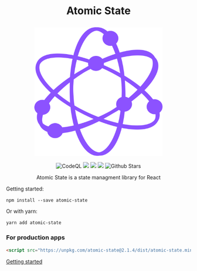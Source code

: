 <h1>
<p align="center">Atomic State</p>
</h1>

<p align="center">
<img src="./documenation/atomic-state.svg" height="350px" width="350px" />
</p>

<p align="center">
 <img alt="CodeQL" src="https://github.com/atomic-state/atomic-state/actions/workflows/codeql-analysis.yml/badge.svg">
<img src="https://github.com/github/docs/actions/workflows/test.yml/badge.svg?event=push" />
<img src="https://img.shields.io/badge/License-MIT-yellow.svg" />
<img src="https://img.shields.io/npm/v/atomic-state.svg?style=flat"/>
<img src="https://img.shields.io/github/stars/atomic-state/atomic-state.svg?style=social&label=Star" alt="Github Stars"/>
</p>

<p align="center"> Atomic State is a state managment library for React </p>

Getting started:

```
npm install --save atomic-state
```

Or with yarn:

```
yarn add atomic-state
```

### For production apps


```html
<script src="https://unpkg.com/atomic-state@2.1.4/dist/atomic-state.min.js"></script>
```

[Getting started](https://atomic-state.org/docs/intro)
